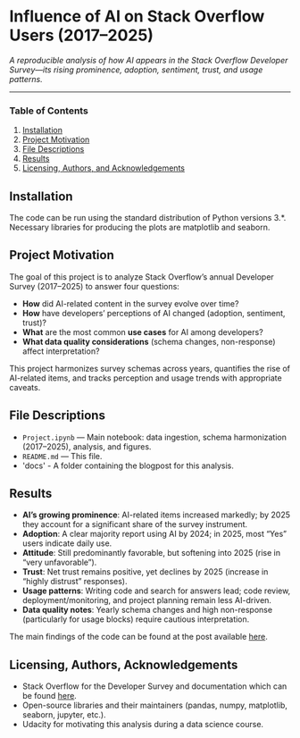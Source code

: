 # Influence of AI on Stack Overflow Users (2017–2025)

*A reproducible analysis of how AI appears in the Stack Overflow Developer Survey—its rising prominence, adoption, sentiment, trust, and usage patterns.*

---

### Table of Contents

1. [Installation](#installation)
2. [Project Motivation](#motivation)
3. [File Descriptions](#files)
4. [Results](#results)
5. [Licensing, Authors, and Acknowledgements](#licensing)

## Installation <a name="installation"></a>

The code can be run using the standard distribution of Python versions 3.*. Necessary libraries for producing the plots are matplotlib and seaborn.

## Project Motivation<a name="motivation"></a>

The goal of this project is to analyze Stack Overflow’s annual Developer Survey (2017–2025) to answer four questions:
- **How** did AI-related content in the survey evolve over time?
- **How** have developers’ perceptions of AI changed (adoption, sentiment, trust)?
- **What** are the most common **use cases** for AI among developers?
- **What data quality considerations** (schema changes, non-response) affect interpretation?

This project harmonizes survey schemas across years, quantifies the rise of AI-related items, and tracks perception and usage trends with appropriate caveats.

## File Descriptions <a name="files"></a>

- `Project.ipynb` — Main notebook: data ingestion, schema harmonization (2017–2025), analysis, and figures.
- `README.md` — This file.
- 'docs' - A folder containing the blogpost for this analysis.

## Results<a name="results"></a>

- **AI’s growing prominence**: AI-related items increased markedly; by 2025 they account for a significant share of the survey instrument.
- **Adoption**: A clear majority report using AI by 2024; in 2025, most “Yes” users indicate daily use.
- **Attitude**: Still predominantly favorable, but softening into 2025 (rise in “very unfavorable”).
- **Trust**: Net trust remains positive, yet declines by 2025 (increase in “highly distrust” responses).
- **Usage patterns**: Writing code and search for answers lead; code review, deployment/monitoring, and project planning remain less AI-driven.
- **Data quality notes**: Yearly schema changes and high non-response (particularly for usage blocks) require cautious interpretation.

The main findings of the code can be found at the post available [here](tbd).

## Licensing, Authors, Acknowledgements<a name="licensing"></a>

- Stack Overflow for the Developer Survey and documentation which can be found [here](https://survey.stackoverflow.co/).
- Open-source libraries and their maintainers (pandas, numpy, matplotlib, seaborn, jupyter, etc.).
- Udacity for motivating this analysis during a data science course.